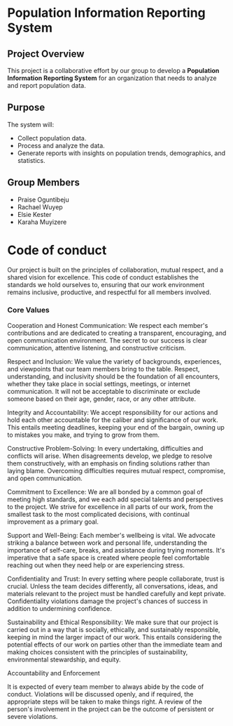 # Population Information Reporting System

## Project Overview
This project is a collaborative effort by our group to develop a **Population Information Reporting System** for an organization that needs to analyze and report population data.

## Purpose
The system will:
- Collect population data.
- Process and analyze the data.
- Generate reports with insights on population trends, demographics, and statistics.

## Group Members
- Praise Oguntibeju
- Rachael Wuyep
- Elsie Kester
- Karaha Muyizere

# Code of conduct 

Our project is built on the principles of collaboration, mutual respect, and a shared vision for excellence. This code of conduct establishes the standards we hold ourselves to, ensuring that our work environment remains inclusive, productive, and respectful for all members involved. 

### Core Values 

Cooperation and Honest Communication: We respect each member's contributions and are dedicated to creating a transparent, encouraging, and open communication environment. The secret to our success is clear communication, attentive listening, and constructive criticism.  
 
Respect and Inclusion: We value the variety of backgrounds, experiences, and viewpoints that our team members bring to the table. Respect, understanding, and inclusivity should be the foundation of all encounters, whether they take place in social settings, meetings, or internet communication. It will not be acceptable to discriminate or exclude someone based on their age, gender, race, or any other attribute.  
 
Integrity and Accountability: We accept responsibility for our actions and hold each other accountable for the caliber and significance of our work. This entails meeting deadlines, keeping your end of the bargain, owning up to mistakes you make, and trying to grow from them.  
 

Constructive Problem-Solving: In every undertaking, difficulties and conflicts will arise. When disagreements develop, we pledge to resolve them constructively, with an emphasis on finding solutions rather than laying blame. Overcoming difficulties requires mutual respect, compromise, and open communication.  

 

Commitment to Excellence: We are all bonded by a common goal of meeting high standards, and we each add special talents and perspectives to the project. We strive for excellence in all parts of our work, from the smallest task to the most complicated decisions, with continual improvement as a primary goal.  

Support and Well-Being: Each member's wellbeing is vital. We advocate striking a balance between work and personal life, understanding the importance of self-care, breaks, and assistance during trying moments. It's imperative that a safe space is created where people feel comfortable reaching out when they need help or are experiencing stress. 

Confidentiality and Trust: In every setting where people collaborate, trust is crucial. Unless the team decides differently, all conversations, ideas, and materials relevant to the project must be handled carefully and kept private. Confidentiality violations damage the project's chances of success in addition to undermining confidence.  
 
Sustainability and Ethical Responsibility: We make sure that our project is carried out in a way that is socially, ethically, and sustainably responsible, keeping in mind the larger impact of our work. This entails considering the potential effects of our work on parties other than the immediate team and making choices consistent with the principles of sustainability, environmental stewardship, and equity.  
 
 

Accountability and Enforcement 

It is expected of every team member to always abide by the code of conduct. Violations will be discussed openly, and if required, the appropriate steps will be taken to make things right. A review of the person's involvement in the project can be the outcome of persistent or severe violations. 
